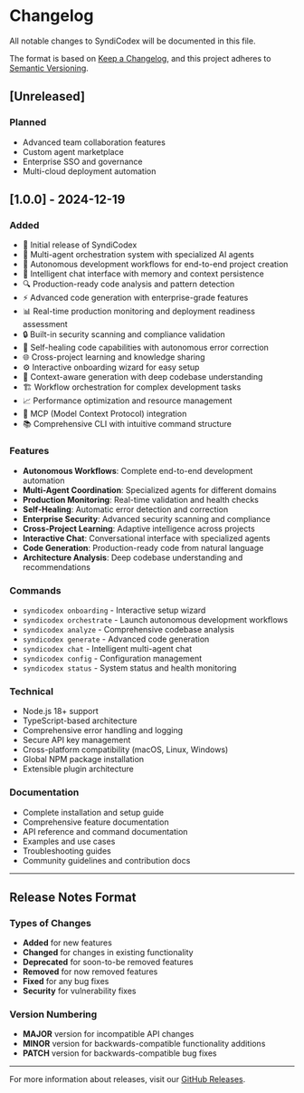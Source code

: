 # Changelog

All notable changes to SyndiCodex will be documented in this file.

The format is based on [Keep a Changelog](https://keepachangelog.com/en/1.0.0/),
and this project adheres to [Semantic Versioning](https://semver.org/spec/v2.0.0.html).

## [Unreleased]

### Planned
- Advanced team collaboration features
- Custom agent marketplace
- Enterprise SSO and governance
- Multi-cloud deployment automation

## [1.0.0] - 2024-12-19

### Added
- 🚀 Initial release of SyndiCodex
- 🤖 Multi-agent orchestration system with specialized AI agents
- 🧠 Autonomous development workflows for end-to-end project creation
- 💬 Intelligent chat interface with memory and context persistence
- 🔍 Production-ready code analysis and pattern detection
- ⚡ Advanced code generation with enterprise-grade features
- 📊 Real-time production monitoring and deployment readiness assessment
- 🔒 Built-in security scanning and compliance validation
- 🔄 Self-healing code capabilities with autonomous error correction
- 🌐 Cross-project learning and knowledge sharing
- ⚙️ Interactive onboarding wizard for easy setup
- 🎯 Context-aware generation with deep codebase understanding
- 🏗️ Workflow orchestration for complex development tasks
- 📈 Performance optimization and resource management
- 🔌 MCP (Model Context Protocol) integration
- 📚 Comprehensive CLI with intuitive command structure

### Features
- **Autonomous Workflows**: Complete end-to-end development automation
- **Multi-Agent Coordination**: Specialized agents for different domains
- **Production Monitoring**: Real-time validation and health checks
- **Self-Healing**: Automatic error detection and correction
- **Enterprise Security**: Advanced security scanning and compliance
- **Cross-Project Learning**: Adaptive intelligence across projects
- **Interactive Chat**: Conversational interface with specialized agents
- **Code Generation**: Production-ready code from natural language
- **Architecture Analysis**: Deep codebase understanding and recommendations

### Commands
- `syndicodex onboarding` - Interactive setup wizard
- `syndicodex orchestrate` - Launch autonomous development workflows
- `syndicodex analyze` - Comprehensive codebase analysis
- `syndicodex generate` - Advanced code generation
- `syndicodex chat` - Intelligent multi-agent chat
- `syndicodex config` - Configuration management
- `syndicodex status` - System status and health monitoring

### Technical
- Node.js 18+ support
- TypeScript-based architecture
- Comprehensive error handling and logging
- Secure API key management
- Cross-platform compatibility (macOS, Linux, Windows)
- Global NPM package installation
- Extensible plugin architecture

### Documentation
- Complete installation and setup guide
- Comprehensive feature documentation
- API reference and command documentation
- Examples and use cases
- Troubleshooting guides
- Community guidelines and contribution docs

---

## Release Notes Format

### Types of Changes
- **Added** for new features
- **Changed** for changes in existing functionality
- **Deprecated** for soon-to-be removed features
- **Removed** for now removed features
- **Fixed** for any bug fixes
- **Security** for vulnerability fixes

### Version Numbering
- **MAJOR** version for incompatible API changes
- **MINOR** version for backwards-compatible functionality additions
- **PATCH** version for backwards-compatible bug fixes

---

For more information about releases, visit our [GitHub Releases](https://github.com/Ethical-AI-Syndicate/syndicodex/releases).